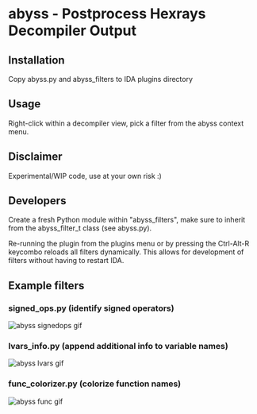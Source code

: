 # abyss - Postprocess Hexrays Decompiler Output

## Installation
Copy abyss.py and abyss_filters to IDA plugins directory

## Usage
Right-click within a decompiler view, pick a filter
from the abyss context menu.

## Disclaimer
Experimental/WIP code, use at your own risk :)

## Developers
Create a fresh Python module within "abyss_filters", make sure
to inherit from the abyss_filter_t class (see abyss.py).

Re-running the plugin from the plugins menu or by pressing
the Ctrl-Alt-R keycombo reloads all filters dynamically.
This allows for development of filters without having to
restart IDA.

## Example filters

### signed_ops.py (identify signed operators)
![abyss signedops gif](/rsrc/signedops.gif?raw=true)

### lvars_info.py (append additional info to variable names)
![abyss lvars gif](/rsrc/lvars.gif?raw=true)

### func_colorizer.py (colorize function names)
![abyss func gif](/rsrc/func.gif?raw=true)
